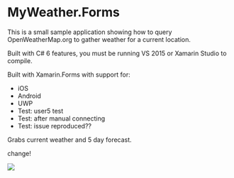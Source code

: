 MyWeather.Forms
===================

This is a small sample application showing how to query OpenWeatherMap.org to gather weather for a current location.

Built with C# 6 features, you must be running VS 2015 or Xamarin Studio to compile. 

Built with Xamarin.Forms with support for:
* iOS
* Android
* UWP
* Test: user5 test
* Test: after manual connecting
* Test: issue reproduced??

Grabs current weather and 5 day forecast.

change!

![](Images/promo.png)

